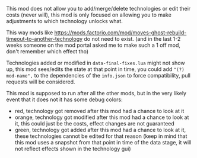 This mod does not allow you to add/merge/delete technologies or edit their costs (never will),
this mod is only focused on allowing you to make adjustments to which technology unlocks what.

This way mods like https://mods.factorio.com/mod/moves-ghost-rebuild-timeout-to-another-technology do not need to exist.
(and in the last 1-2 weeks someone on the mod portal asked me to make such a 1 off mod, don't remember which effect tho)

Technologies added or modified in `data-final-fixes.lua` might not show up, this mod sees/edits the state at that point in time,
you could add `"(?) mod-name",` to the dependencies of the `info.json` to force compatibility, pull requests will be considered.

This mod is supposed to run after all the other mods, but in the very likely event that it does not it has some debug colors:
- red, technology got removed after this mod had a chance to look at it
- orange, technology got modified after this mod had a chance to look at it, this could just be the costs, effect changes are not guaranteed
- green, technology got added after this mod had a chance to look at it, these technologies cannot be edited for that reason
(keep in mind that this mod uses a snapshot from that point in time of the data stage, it will not reflect effects shown in the technology gui)
